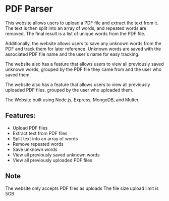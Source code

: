 # PDF Parser

This website allows users to upload a PDF file and extract the text from it. The text is then split into an array of words, and repeated words are removed. The final result is a list of unique words from the PDF file.

Additionally, the website allows users to save any unknown words from the PDF and track them for later reference. Unknown words are saved with the associated PDF file name and the user's name for easy tracking.

The website also has a feature that allows users to view all previously saved unknown words, grouped by the PDF file they came from and the user who saved them.

The website also has a feature that allows users to view all previously uploaded PDF files, grouped by the user who uploaded them.

The Website built using Node.js, Express, MongoDB, and Multer.

## Features:

- Upload PDF files
- Extract text from PDF files
- Split text into an array of words
- Remove repeated words
- Save unknown words
- View all previously saved unknown words
- View all previously uploaded PDF files

## Note

The website only accepts PDF files as uploads
The file size upload limit is 5GB


